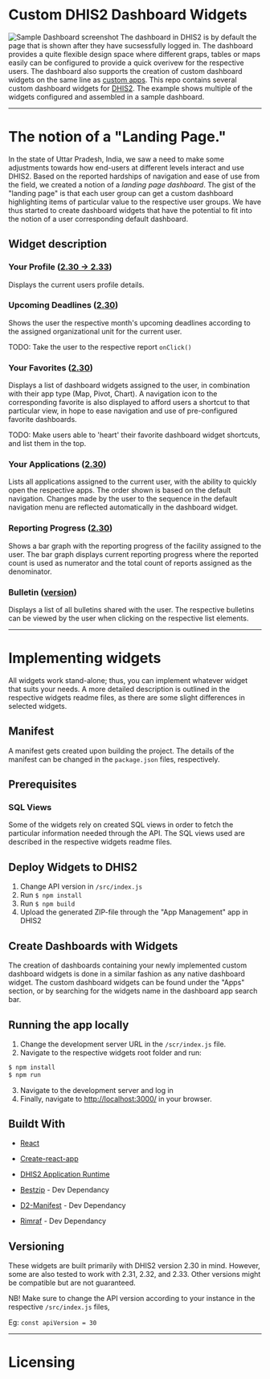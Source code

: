 # Custom DHIS2 Dashboard Widgets
![Sample Dashboard screenshot](https://i.imgur.com/mOBt2va.png)
The dashboard in DHIS2 is by default the page that is shown after they have sucsessfully logged in. The dashboard provides a quite flexible design space where different graps, tables or maps easily can be configured to provide a quick overivew for the respective users. The dashboard also supports the creation of custom dashboard widgets on the same line as [custom apps](https://docs.dhis2.org/2.28/en/developer/html/apps.html). This repo contains several custom dashboard widgets for [DHIS2](https://www.dhis2.org/). The example shows multiple of the widgets configured and assembled in a sample dashboard. 

---

# The notion of a "Landing Page."

In the state of Uttar Pradesh, India, we saw a need to make some adjustments towards how end-users at different levels interact and use DHIS2. Based on the reported hardships of navigation and ease of use from the field, we created a notion of a *landing page dashboard*. The gist of the "landing page" is that each user group can get a custom dashboard highlighting items of particular value to the respective user groups. We have thus started to create dashboard widgets that have the potential to fit into the notion of a user corresponding default dashboard.

## Widget description

### Your Profile ([2.30 -> 2.33](https://github.com/hispindia/UP-Landing-page/tree/master/Your%20Profile))
Displays the current users profile details. 

### Upcoming Deadlines ([2.30](https://github.com/hispindia/UP-Landing-page/tree/master/Upcoming%20Deadlines))
Shows the user the respective month's upcoming deadlines according to the assigned organizational unit for the current user. 

TODO: Take the user to the respective report ```onClick()```

### Your Favorites ([2.30](https://github.com/hispindia/UP-Landing-page/tree/master/Your%20Favorites))
Displays a list of dashboard widgets assigned to the user, in combination with their app type (Map, Pivot, Chart). A navigation icon to the corresponding favorite is also displayed to afford users a shortcut to that particular view, in hope to ease navigation and use of pre-configured favorite dashboards. 

TODO: Make users able to 'heart' their favorite dashboard widget shortcuts, and list them in the top.

### Your Applications ([2.30](https://github.com/hispindia/UP-Landing-page/tree/master/Your%20Applications))
Lists all applications assigned to the current user, with the ability to quickly open the respective apps. The order shown is based on the default navigation. Changes made by the user to the sequence in the default navigation menu are reflected automatically in the dashboard widget. 

### Reporting Progress ([2.30](https://github.com/hispindia/UP-Landing-page/tree/master/Reporting%20Progress))
Shows a bar graph with the reporting progress of the facility assigned to the user. The bar graph displays current reporting progress where the reported count is used as numerator and the total count of reports assigned as the denominator.

### Bulletin ([version](https://github.com/hispindia/UP-Landing-page/tree/master/Bulletin))
Displays a list of all bulletins shared with the user. The respective bulletins can be viewed by the user when clicking on the respective list elements. 

---

# Implementing widgets
All widgets work stand-alone; thus, you can implement whatever widget that suits your needs. A more detailed description is outlined in the respective widgets readme files, as there are some slight differences in selected widgets. 

## Manifest
A manifest gets created upon building the project. The details of the manifest can be changed in the ```package.json``` files, respectively. 

## Prerequisites
### SQL Views
Some of the widgets rely on created SQL views in order to fetch the particular information needed through the API. The SQL views used are described in the respective widgets readme files. 

## Deploy Widgets to DHIS2
1. Change API version in ```/src/index.js```
2. Run ```$ npm install```
3. Run ```$ npm build```
4. Upload the generated ZIP-file through the "App Management" app in DHIS2

## Create Dashboards with Widgets
The creation of dashboards containing your newly implemented custom dashboard widgets is done in a similar fashion as any native dashboard widget. The custom dashboard widgets can be found under the "Apps" section, or by searching for the widgets name in the dashboard app search bar.


## Running the app locally
1. Change the development server URL in the ```/scr/index.js``` file. 
2. Navigate to the respective widgets root folder and run:
```bash
$ npm install
$ npm run
```
3. Navigate to the development server and log in
4. Finally, navigate to [http://localhost:3000/](http://localhost:3000/) in your browser.


## Buildt With
* [React](https://reactjs.org/)
* [Create-react-app](https://create-react-app.dev/)
* [DHIS2 Application Runtime](https://github.com/dhis2/app-runtime)

* [Bestzip](https://www.npmjs.com/package/bestzip) - Dev Dependancy
* [D2-Manifest](https://www.npmjs.com/package/d2-manifest) - Dev Dependancy
* [Rimraf](https://www.npmjs.com/package/rimraf) - Dev Dependancy


## Versioning
These widgets are built primarily with DHIS2 version 2.30 in mind. However, some are also tested to work with 2.31, 2.32, and 2.33. Other versions might be compatible but are not guaranteed. 

NB! Make sure to change the API version according to your instance in the respective ```/src/index.js``` files, 

Eg: ```const apiVersion = 30```

---

# Licensing







